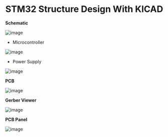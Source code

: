 
<div align="center">

<h1>STM32 Structure Design With KICAD</h1>
</div>


**Schematic** 


![image](https://github.com/trong420/stm32-kicad/assets/90754954/36b48823-bced-419b-8977-161f4d2f25a9)

- Microcontroller


![image](https://github.com/trong420/stm32-kicad/assets/90754954/9bfe23bd-cd70-4b82-9704-ec1868bf37ae)

- Power Supply


![image](https://github.com/trong420/stm32-kicad/assets/90754954/0387dd95-3bcb-4ac1-87a2-06edf9f5e4f5)

**PCB** 

![image](https://github.com/trong420/stm32-kicad/assets/90754954/b466363c-ae72-423d-99e0-e14211148252)


**Gerber Viewer**

![image](https://github.com/trong420/stm32-kicad/assets/90754954/113251fe-c9ef-462a-b80f-3ffe8f47bfb5)


**PCB Panel**

![image](https://github.com/trong420/stm32-kicad/assets/90754954/cf344759-d6c7-4c28-ad3a-c50984589694)



